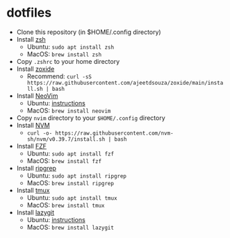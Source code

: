 # dotfiles

- Clone this repository (in $HOME/.config directory)
- Install [zsh](https://www.zsh.org/)
  - Ubuntu: `sudo apt install zsh`
  - MacOS: `brew install zsh`
- Copy `.zshrc` to your home directory
- Install [zoxide](https://github.com/ajeetdsouza/zoxide)
  - Recommend: `curl -sS https://raw.githubusercontent.com/ajeetdsouza/zoxide/main/install.sh | bash`
- Install [NeoVim](https://neovim.io/)
  - Ubuntu: [instructions](https://github.com/neovim/neovim/blob/master/INSTALL.md#appimage-universal-linux-package)
  - MacOS: `brew install neovim`
- Copy `nvim` directory to your `$HOME/.config` directory
- Install [NVM](https://github.com/nvm-sh/nvm)
  - `curl -o- https://raw.githubusercontent.com/nvm-sh/nvm/v0.39.7/install.sh | bash`
- Install [FZF](https://github.com/junegunn/fzf)
  - Ubuntu: `sudo apt install fzf`
  - MacOS: `brew install fzf`
- Install [ripgrep](https://github.com/BurntSushi/ripgrep)
  - Ubuntu: `sudo apt install ripgrep`
  - MacOS: `brew install ripgrep`
- Install [tmux](https://github.com/tmux/tmux)
  - Ubuntu: `sudo apt install tmux`
  - MacOS: `brew install tmux`
- Install [lazygit](https://github.com/jesseduffield/lazygit)
  - Ubuntu: [instructions](https://github.com/jesseduffield/lazygit?tab=readme-ov-file#ubuntu)
  - MacOS: `brew install lazygit`
